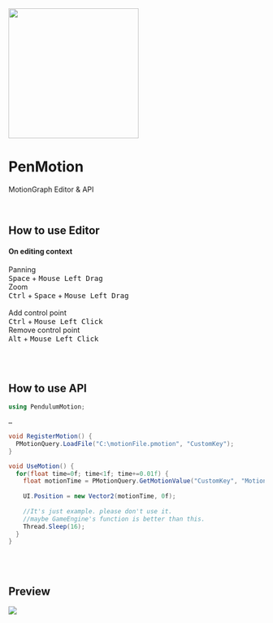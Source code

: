 <img src="https://i.imgur.com/ORpZ51h.png" width="256" height="256">

# PenMotion
MotionGraph Editor & API

<br/>

## How to use Editor

#### On editing context
Panning</br>
<kbd>Space</kbd> + <kbd>Mouse Left Drag</kbd> </br>
Zoom</br>
<kbd>Ctrl</kbd> + <kbd>Space</kbd> + <kbd>Mouse Left Drag</kbd> </br>
</br>
Add control point</br>
<kbd>Ctrl</kbd> + <kbd>Mouse Left Click</kbd></br>
Remove control point</br>
<kbd>Alt</kbd> + <kbd>Mouse Left Click</kbd>


<br/><br/>
## How to use API
``` C#
using PendulumMotion;

…

void RegisterMotion() {
  PMotionQuery.LoadFile("C:\motionFile.pmotion", "CustomKey");
}

void UseMotion() {
  for(float time=0f; time<1f; time+=0.01f) {
    float motionTime = PMotionQuery.GetMotionValue("CustomKey", "MotionName", time);
    
    UI.Position = new Vector2(motionTime, 0f);
    
    //It's just example. please don't use it.
    //maybe GameEngine's function is better than this.
    Thread.Sleep(16);
  }
}
```

<br/><br/>
## Preview

![](https://i.imgur.com/cNwLIPe.gif)
